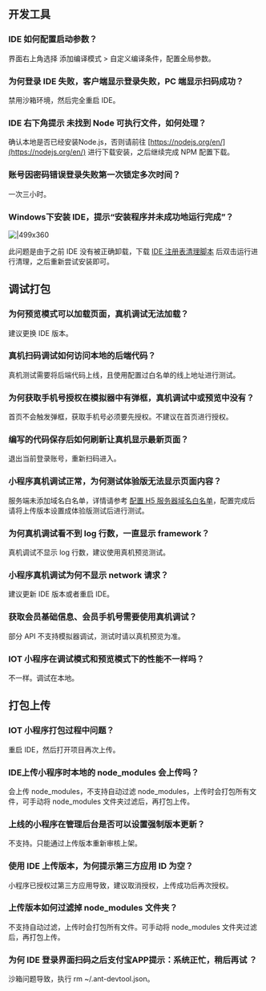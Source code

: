
## 开发工具

### IDE 如何配置启动参数？
界面右上角选择 添加编译模式 > 自定义编译条件，配置全局参数。

### 为何登录 IDE 失败，客户端显示登录失败，PC 端显示扫码成功？
禁用沙箱环境，然后完全重启 IDE。

### IDE 右下角提示 **未找到 Node 可执行文件**，如何处理？
确认本地是否已经安装Node.js，否则请前往 [https://nodejs.org/en/](https://nodejs.org/en/) 进行下载安装，之后继续完成 NPM 配置下载。

### 账号因密码错误登录失败第一次锁定多次时间？
一次三小时。

### Windows下安装 IDE，提示“安装程序并未成功地运行完成”？
![|499x360](https://cdn.nlark.com/yuque/0/2021/png/201640/1624956701378-e9c647bd-a139-4eee-81d3-b8f331dea6dd.png#align=left&display=inline&height=360&margin=%5Bobject%20Object%5D&originHeight=360&originWidth=499&status=done&style=none&width=499)

此问题是由于之前 IDE 没有被正确卸载，下载 [IDE 注册表清理脚本](https://gw.alipayobjects.com/os/volans-demo/d73f4ce3-149c-4b5b-a698-7d1a88e10552/cleanRegForAlipayIDE.reg) 后双击运行进行清理，之后重新尝试安装即可。

## 调试打包

### 为何预览模式可以加载页面，真机调试无法加载？
建议更换 IDE 版本。

### 真机扫码调试如何访问本地的后端代码？
真机测试需要将后端代码上线，且使用配置过白名单的线上地址进行测试。

### 为何获取手机号授权在模拟器中有弹框，真机调试中或预览中没有？
首页不会触发弹框，获取手机号必须要先授权。不建议在首页进行授权。

### 编写的代码保存后如何刷新让真机显示最新页面？
退出当前登录账号，重新扫码进入。

### 小程序真机调试正常，为何测试体验版无法显示页面内容？
服务端未添加域名白名单，详情请参考  [配置 H5 服务器域名白名单](https://opendocs.alipay.com/mini/component/idfvg6)，配置完成后请将上传版本设置成体验版测试后进行测试。

### 为何真机调试看不到 log 行数，一直显示 framework？
真机调试不显示 log 行数，建议使用真机预览测试。

### 小程序真机调试为何不显示 network 请求？
建议更新 IDE 版本或者重启 IDE。

### 获取会员基础信息、会员手机号需要使用真机调试？
部分 API 不支持模拟器调试，测试时请以真机预览为准。

### IOT 小程序在调试模式和预览模式下的性能不一样吗？
不一样。调试在本地。

## 打包上传

### IOT 小程序打包过程中问题？
重启 IDE，然后打开项目再次上传。

### IDE上传小程序时本地的 node_modules 会上传吗？ 
会上传 node_modules，不支持自动过滤 node_modules，上传时会打包所有文件，可手动将 node_modules 文件夹过滤后，再打包上传。

### 上线的小程序在管理后台是否可以设置强制版本更新？
不支持。只能通过上传版本重新审核上架。

### 使用 IDE 上传版本，为何提示第三方应用 ID 为空？
小程序已授权过第三方应用导致，建议取消授权，上传成功后再次授权。

### 上传版本如何过滤掉 node_modules 文件夹？
不支持自动过滤，上传时会打包所有文件。可手动将 node_modules 文件夹过滤后，再打包上传。

### 为何 IDE 登录界面扫码之后支付宝APP提示：系统正忙，稍后再试 ？
沙箱问题导致，执行 rm ~/.ant-devtool.json。
